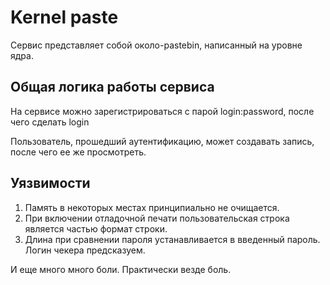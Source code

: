 # Kernel paste

Сервис представляет собой около-pastebin, написанный на уровне ядра.

## Общая логика работы сервиса

На сервисе можно зарегистрироваться с парой login:password, после чего сделать login

Пользователь, прошедший аутентификацию, может создавать запись, после чего ее же просмотреть.

## Уязвимости

1. Память в некоторых местах принципиально не очищается.
2. При включении отладочной печати пользовательская строка является частью формат строки.
3. Длина при сравнении пароля устанавливается в введенный пароль. Логин чекера предсказуем.

И еще много много боли. Практически везде боль.
